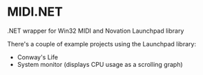 MIDI.NET
========

.NET wrapper for Win32 MIDI and Novation Launchpad library

There's a couple of example projects using the Launchpad library:
 * Conway's Life
 * System monitor (displays CPU usage as a scrolling graph)
